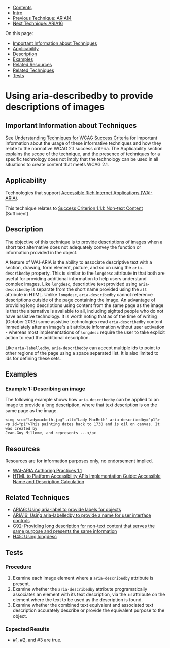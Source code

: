 -   [Contents](https://www.w3.org/WAI/WCAG21/Techniques/#techniques "Table of Contents")
-   [Intro](https://www.w3.org/WAI/WCAG21/Techniques/#introduction "Introduction to Techniques")
-   [Previous Technique: ARIA14](ARIA14)
-   [Next Technique: ARIA16](ARIA16)

On this page:

-   [Important Information about Techniques](#important-information)
-   [Applicability](#applicability)
-   [Description](#description)
-   [Examples](#examples)
-   [Related Resources](#resources)
-   [Related Techniques](#related)
-   [Tests](#tests)

Using aria-describedby to provide descriptions of images
========================================================

Important Information about Techniques
--------------------------------------

See [Understanding Techniques for WCAG Success Criteria](https://www.w3.org/WAI/WCAG21/Understanding/understanding-techniques) for important information about the usage of these informative techniques and how they relate to the normative WCAG 2.1 success criteria. The Applicability section explains the scope of the technique, and the presence of techniques for a specific technology does not imply that the technology can be used in all situations to create content that meets WCAG 2.1.

Applicability
-------------

Technologies that support [Accessible Rich Internet Applications (WAI-ARIA)](https://www.w3.org/TR/wai-aria/).

This technique relates to [Success Criterion 1.1.1: Non-text Content](https://www.w3.org/WAI/WCAG21/Understanding/non-text-content) (Sufficient).

Description
-----------

The objective of this technique is to provide descriptions of images when a short text alternative does not adequately convey the function or information provided in the object.

A feature of WAI-ARIA is the ability to associate descriptive text with a section, drawing, form element, picture, and so on using the `aria-describedby` property. This is similar to the `longdesc` attribute in that both are useful for providing additional information to help users understand complex images. Like `longdesc`, descriptive text provided using `aria-describedby` is separate from the short name provided using the `alt` attribute in HTML. Unlike `longdesc`, `aria-describedby` cannot reference descriptions outside of the page containing the image. An advantage of providing long descriptions using content from the same page as the image is that the alternative is available to all, including sighted people who do not have assistive technology. It is worth noting that as of the time of writing (October 2013) some assistive technologies read `aria-describedby` content immediately after an image's alt attribute information without user activation - whereas most implementations of `longdesc` require the user to take explicit action to read the additional description.

Like `aria-labelledby`, `aria-describedby` can accept multiple ids to point to other regions of the page using a space separated list. It is also limited to ids for defining these sets.

Examples
--------

### Example 1: Describing an image

The following example shows how `aria-describedby` can be applied to an image to provide a long description, where that text description is on the same page as the image.

    <img src="ladymacbeth.jpg" alt="Lady MacBeth" aria-describedby="p1">
    <p id="p1">This painting dates back to 1730 and is oil on canvas. It was created by 
    Jean-Guy Millome, and represents ...</p>

Resources
---------

Resources are for information purposes only, no endorsement implied.

-   [WAI-ARIA Authoring Practices 1.1](https://www.w3.org/TR/wai-aria-practices/)
-   [HTML to Platform Accessibility APIs Implementation Guide: Accessible Name and Description Calculation](https://www.w3.org/TR/html-aapi/#accessible-name-and-description-calculation)

Related Techniques
------------------

-   [ARIA6: Using aria-label to provide labels for objects](https://www.w3.org/WAI/WCAG21/Techniques/aria/ARIA6)
-   [ARIA16: Using aria-labelledby to provide a name for user interface controls](https://www.w3.org/WAI/WCAG21/Techniques/aria/ARIA16)
-   [G92: Providing long description for non-text content that serves the same purpose and presents the same information](https://www.w3.org/WAI/WCAG21/Techniques/general/G92)
-   [H45: Using longdesc](https://www.w3.org/WAI/WCAG21/Techniques/html/H45)

Tests
-----

### Procedure

1.  Examine each image element where a `aria-describedby` attribute is present.
2.  Examine whether the `aria-describedby` attribute programatically associates an element with its text description, via the `id` attribute on the element where the text to be used as the description is found.
3.  Examine whether the combined text equivalent and associated text description accurately describe or provide the equivalent purpose to the object.

### Expected Results

-   \#1, \#2, and \#3 are true.
